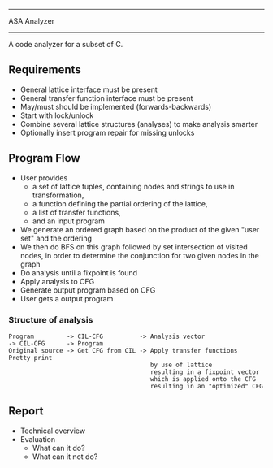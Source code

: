 ***
ASA Analyzer
*** 

A code analyzer for a subset of C. 

## Requirements
- General lattice interface must be present
- General transfer function interface must be present
- May/must should be implemented (forwards-backwards)
- Start with lock/unlock
- Combine several lattice structures (analyses) to make analysis smarter
- Optionally insert program repair for missing unlocks

## Program Flow
- User provides 
  - a set of lattice tuples, containing nodes and strings to use in transformation, 
  - a function defining the partial ordering of the lattice, 
  - a list of transfer functions, 
  - and an input program
- We generate an ordered graph based on the product of the given "user set" and the ordering
- We then do BFS on this graph followed by set intersection of visited nodes, in order to determine the conjunction for two given nodes in the graph
- Do analysis until a fixpoint is found
- Apply analysis to CFG
- Generate output program based on CFG
- User gets a output program


### Structure of analysis
```
Program         -> CIL-CFG          -> Analysis vector                 -> CIL-CFG      -> Program
Original source -> Get CFG from CIL -> Apply transfer functions           Pretty print
                                       by use of lattice
                                       resulting in a fixpoint vector
                                       which is applied onto the CFG
                                       resulting in an "optimized" CFG
```

## Report
- Technical overview
- Evaluation
	- What can it do? 
	- What can it not do? 
